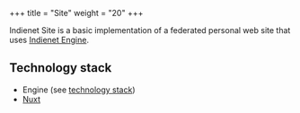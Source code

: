 +++
title = "Site"
weight = "20"
+++

Indienet Site is a basic implementation of a federated personal web site that uses [Indienet Engine](../engine).

## Technology stack

  * Engine (see [technology stack](../engine/technology-stack))
  * [Nuxt](https://nuxtjs.org)
